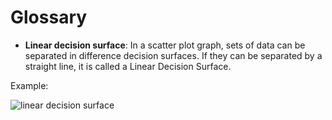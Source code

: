 # Glossary

* **Linear decision surface**: In a scatter plot graph, sets of data can be separated in difference decision surfaces. If they can be separated by a straight line, it is called a Linear Decision Surface.

Example:

![linear decision surface](http://openclassroom.stanford.edu/MainFolder/courses/MachineLearning/exercises/ex7materials/twofeature_a.png)
